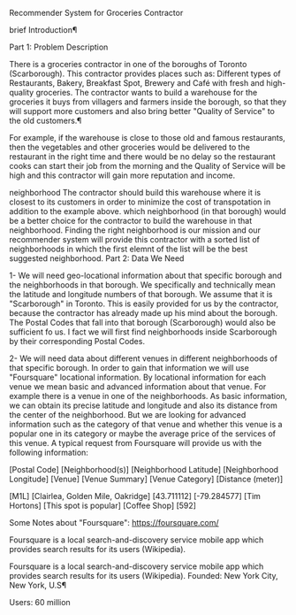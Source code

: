 Recommender System for Groceries Contractor

brief Introduction¶

Part 1: Problem Description

There is a groceries contractor in one of the boroughs of Toronto (Scarborough). This contractor provides places such as: Different types of Restaurants, Bakery, Breakfast Spot, Brewery and Café with fresh and high-quality groceries. The contractor wants to build a warehouse for the groceries it buys from villagers and farmers inside the borough, so that they will support more customers and also bring better "Quality of Service" to the old customers.¶

For example, if the warehouse is close to those old and famous restaurants, then the vegetables and other groceries would be delivered to the restaurant in the right time and there would be no delay so the restaurant cooks can start their job from the morning and the Quality of Service will be high and this contractor will gain more reputation and income.


neighborhood
The contractor should build this warehouse where it is closest to its customers in order to minimize the cost of transpotation in addition to the example above. which neighborhood (in that borough) would be a better choice for the contractor to build the warehouse in that neighborhood. Finding the right neighborhood is our mission and our recommender system will provide this contractor with a sorted list of neighborhoods in which the first elemnt of the list will be the best suggested neighborhood.
Part 2: Data We Need

1- We will need geo-locational information about that specific borough and the neighborhoods in that borough. We specifically and technically mean the latitude and longitude numbers of that borough. We assume that it is "Scarborough" in Toronto. This is easily provided for us by the contractor, because the contractor has already made up his mind about the borough. The Postal Codes that fall into that borough (Scarborough) would also be sufficient fo us. I fact we will first find neighborhoods inside Scarborough by their corresponding Postal Codes.

2- We will need data about different venues in different neighborhoods of that specific borough. In order to gain that information we will use "Foursquare" locational information. By locational information for each venue we mean basic and advanced information about that venue. For example there is a venue in one of the neighborhoods. As basic information, we can obtain its precise latitude and longitude and also its distance from the center of the neighborhood. But we are looking for advanced information such as the category of that venue and whether this venue is a popular one in its category or maybe the average price of the services of this venue. A typical request from Foursquare will provide us with the following information:

[Postal Code] [Neighborhood(s)] [Neighborhood Latitude] [Neighborhood Longitude] [Venue] [Venue Summary] [Venue Category] [Distance (meter)]

[M1L] [Clairlea, Golden Mile, Oakridge] [43.711112] [-79.284577] [Tim Hortons] [This spot is popular] [Coffee Shop] [592]

Some Notes about "Foursquare": https://foursquare.com/

Foursquare is a local search-and-discovery service mobile app which provides search results for its users (Wikipedia).

Foursquare is a local search-and-discovery service mobile app which provides search results for its users (Wikipedia). Founded: New York City, New York, U.S¶

Users: 60 million
